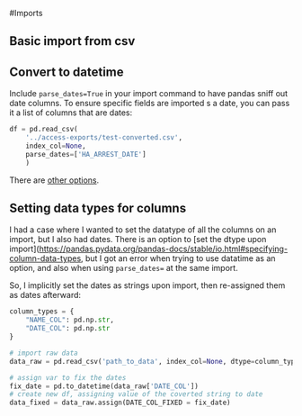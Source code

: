 #Imports

## Basic import from csv

## Convert to datetime

Include `parse_dates=True` in your import command to have pandas sniff out date columns. To ensure specific fields are imported s a date, you can pass it a list of columns that are dates:

``` python
df = pd.read_csv(
    '../access-exports/test-converted.csv',
    index_col=None,
    parse_dates=['HA_ARREST_DATE']
    )
```

There are [other options](http://pandas.pydata.org/pandas-docs/version/0.20/generated/pandas.read_csv.html?highlight=parse_dates).

## Setting data types for columns

I had a case where I wanted to set the datatype of all the columns on an import, but I also had dates. There is an option to [set the dtype upon import](https://pandas.pydata.org/pandas-docs/stable/io.html#specifying-column-data-types, but I got an error when trying to use datatime as an option, and also when using `parse_dates=` at the same import.

So, I implicitly set the dates as strings upon import, then re-assigned them as dates afterward:

``` python
column_types = {
    "NAME_COL": pd.np.str,
    "DATE_COL": pd.np.str
}

# import raw data
data_raw = pd.read_csv('path_to_data', index_col=None, dtype=column_types)

# assign var to fix the dates
fix_date = pd.to_datetime(data_raw['DATE_COL'])
# create new df, assigning value of the coverted string to date
data_fixed = data_raw.assign(DATE_COL_FIXED = fix_date)
```